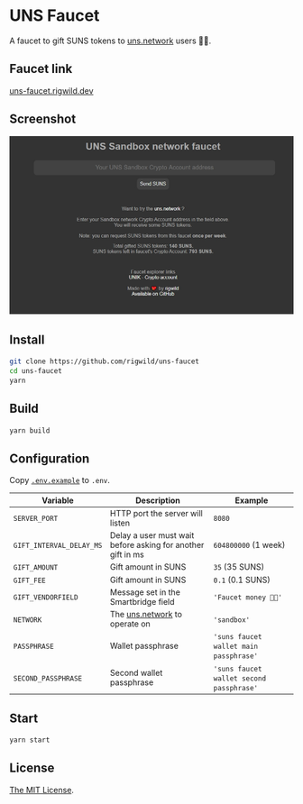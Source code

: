 # UNS Faucet
A faucet to gift SUNS tokens to [uns.network](https://www.uns.network/) users 🤑💸.

## Faucet link
[uns-faucet.rigwild.dev](https://uns-faucet.rigwild.dev)

## Screenshot
![App screenshot](screenshot.jpg)

## Install
```sh
git clone https://github.com/rigwild/uns-faucet
cd uns-faucet
yarn
```

## Build
```sh
yarn build
```

## Configuration
Copy [`.env.example`](`.env.example`) to `.env`.

| Variable | Description | Example |
| -------- | ----------- | ------- |
| `SERVER_PORT` | HTTP port the server will listen | `8080` |
| `GIFT_INTERVAL_DELAY_MS` | Delay a user must wait before asking for another gift in ms | `604800000` (1 week) |
| `GIFT_AMOUNT` | Gift amount in SUNS | `35` (35 SUNS) |
| `GIFT_FEE` | Gift amount in SUNS | `0.1` (0.1 SUNS) |
| `GIFT_VENDORFIELD` | Message set in the Smartbridge field | `'Faucet money 🤑💸'` |
| `NETWORK` | The [uns.network](https://www.uns.network/) to operate on | `'sandbox'` |
| `PASSPHRASE` | Wallet passphrase | `'suns faucet wallet main passphrase'` |
| `SECOND_PASSPHRASE` | Second wallet passphrase | `'suns faucet wallet second passphrase'` |

## Start
```sh
yarn start
```

## License
[The MIT License](./LICENSE).
